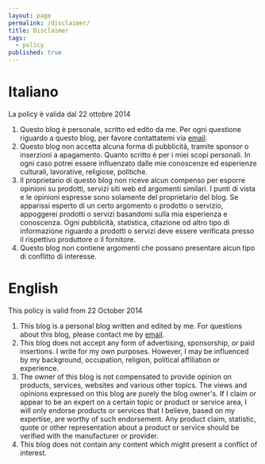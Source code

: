 ```yaml
---
layout: page
permalink: /disclaimer/
title: Disclaimer
tags: 
  - policy
published: true
---
```

# Italiano #
La policy è valida dal 22 ottobre 2014

1. Questo blog è personale, scritto ed edito da me. Per ogni questione riguardo a questo blog, per favore contattatemi via <a href="mailto:{{site.owner.email}}" class="author-email">email</a>.
2. Questo blog non accetta alcuna forma di pubblicità, tramite sponsor o inserzioni a apagamento. Quanto scritto è per i miei scopi personali. In ogni caso potrei essere influenzato dalle mie conoscenze ed esperienze culturali, lavorative, religiose, politiche.
3. Il proprietario di questo blog non riceve alcun compenso per esporre opinioni su prodotti, servizi siti web ed argomenti similari. I punti di vista e le opinioni espresse sono solamente del proprietario del blog. Se apparissi esperto di un certo argomento o prodotto o servizio, appoggerei prodotti o servizi basandomi sulla mia esperienza e conoscenza. Ogni pubblicità, statistica, citazione od altro tipo di informazione riguardo a prodotti o servizi deve essere verificata presso il rispettivo produttore o il fornitore.
4. Questo blog non contiene argomenti che possano presentare alcun tipo di conflitto di interesse.

# English #
This policy is valid from 22 October 2014

1. This blog is a personal blog written and edited by me. For questions about this blog, please contact me by <a href="mailto:{{site.owner.email}}" class="author-email">email</a>.
2. This blog does not accept any form of advertising, sponsorship, or paid insertions. I write for my own purposes. However, I may be influenced by my background, occupation, religion, political affiliation or experience.
3. The owner of this blog is not compensated to provide opinion on products, services, websites and various other topics. The views and opinions expressed on this blog are purely the blog owner's. If I claim or appear to be an expert on a certain topic or product or service area, I will only endorse products or services that I believe, based on my expertise, are worthy of such endorsement. Any product claim, statistic, quote or other representation about a product or service should be verified with the manufacturer or provider.
4. This blog does not contain any content which might present a conflict of interest.
